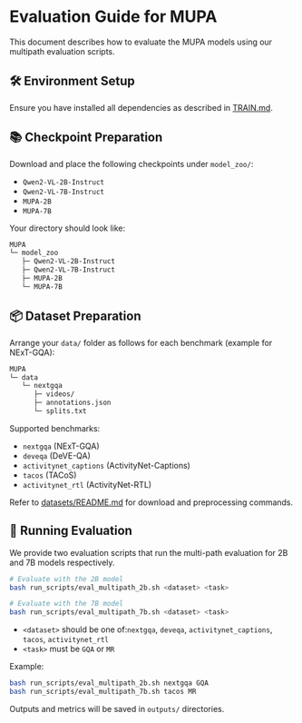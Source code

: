 # Evaluation Guide for MUPA

This document describes how to evaluate the MUPA models using our multipath evaluation scripts.

## 🛠 Environment Setup

Ensure you have installed all dependencies as described in [TRAIN.md](docs/TRAIN.md).

## 📚 Checkpoint Preparation

Download and place the following checkpoints under `model_zoo/`:

* `Qwen2-VL-2B-Instruct`
* `Qwen2-VL-7B-Instruct`
* `MUPA-2B`
* `MUPA-7B`

Your directory should look like:

```bash
MUPA
└─ model_zoo
   ├─ Qwen2-VL-2B-Instruct
   ├─ Qwen2-VL-7B-Instruct
   ├─ MUPA-2B
   └─ MUPA-7B
```

## 📦 Dataset Preparation

Arrange your `data/` folder as follows for each benchmark (example for NExT-GQA):

```bash
MUPA
└─ data
   └─ nextgqa
      ├─ videos/
      ├─ annotations.json
      └─ splits.txt
```

Supported benchmarks:

* `nextgqa` (NExT-GQA)
* `deveqa` (DeVE-QA)
* `activitynet_captions` (ActivityNet-Captions)
* `tacos` (TACoS)
* `activitynet_rtl` (ActivityNet-RTL)

Refer to [datasets/README.md](datasets/README.md) for download and preprocessing commands.

## 🔮 Running Evaluation

We provide two evaluation scripts that run the multi-path evaluation for 2B and 7B models respectively.

```bash
# Evaluate with the 2B model
bash run_scripts/eval_multipath_2b.sh <dataset> <task>

# Evaluate with the 7B model
bash run_scripts/eval_multipath_7b.sh <dataset> <task>
```

* `<dataset>` should be one of:`nextgqa`, `deveqa`, `activitynet_captions`, `tacos`, `activitynet_rtl`
* `<task>` must be `GQA` or `MR`

Example:

```bash
bash run_scripts/eval_multipath_2b.sh nextgqa GQA
bash run_scripts/eval_multipath_7b.sh tacos MR
```

Outputs and metrics will be saved in `outputs/` directories.

